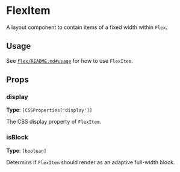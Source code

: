 # FlexItem

A layout component to contain items of a fixed width within `Flex`.

## Usage

See [`flex/README.md#usage`](/packages/comonents/src/flex/README.md#usage) for how to use `FlexItem`.

## Props

### display

**Type**: `[CSSProperties['display']]`

The CSS display property of `FlexItem`.

### isBlock

**Type**: `[boolean]`

Determins if `FlexItem` should render as an adaptive full-width block.
